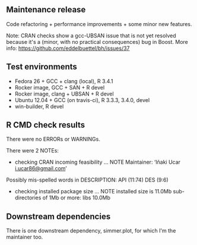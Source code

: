 ## Maintenance release

Code refactoring + performance improvements + some minor new features.

Note: CRAN checks show a gcc-UBSAN issue that is not yet resolved because it's a (minor, with no practical consequences) bug in Boost. More info: https://github.com/eddelbuettel/bh/issues/37

## Test environments

* Fedora 26 + GCC + clang (local), R 3.4.1
* Rocker image, GCC + SAN + R devel
* Rocker image, clang + UBSAN + R devel
* Ubuntu 12.04 + GCC (on travis-ci), R 3.3.3, 3.4.0, devel
* win-builder, R devel

## R CMD check results

There were no ERRORs or WARNINGs.

There were 2 NOTEs:

* checking CRAN incoming feasibility ... NOTE
Maintainer: ‘Iñaki Ucar <i.ucar86@gmail.com>’

Possibly mis-spelled words in DESCRIPTION:
  API (11:74)
  DES (9:6)

* checking installed package size ... NOTE
  installed size is  11.0Mb
  sub-directories of 1Mb or more:
    libs   10.0Mb

## Downstream dependencies

There is one downstream dependency, simmer.plot, for which I'm the maintainer too.
